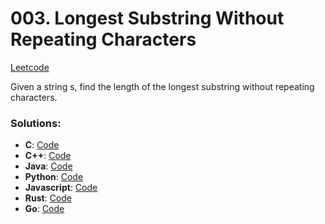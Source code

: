 # 003. Longest Substring Without Repeating Characters

[Leetcode](https://leetcode.com/problems/longest-substring-without-repeating-characters/)

Given a string s, find the length of the longest substring without repeating characters.

### Solutions:

- **C**:            [Code](./main.c)
- **C++**:          [Code](./main.cpp)
- **Java**:         [Code](./Main.java)
- **Python**:       [Code](./main.py)
- **Javascript**:   [Code](./main.js)
- **Rust**:         [Code](./main.rs)
- **Go**:           [Code](./main.go)